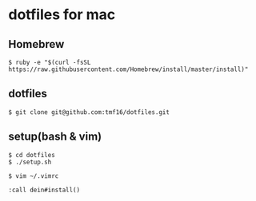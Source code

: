 # dotfiles for mac

## Homebrew

```
$ ruby -e "$(curl -fsSL https://raw.githubusercontent.com/Homebrew/install/master/install)"
```

## dotfiles

```
$ git clone git@github.com:tmf16/dotfiles.git
```

## setup(bash & vim)

```
$ cd dotfiles
$ ./setup.sh
```

```
$ vim ~/.vimrc
```

```
:call dein#install()
```
